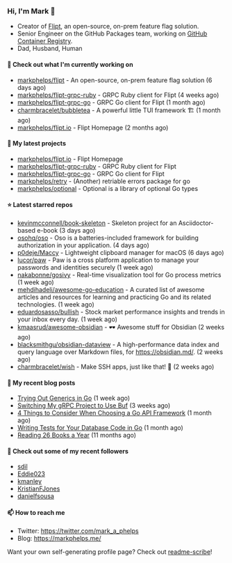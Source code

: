 ### Hi, I'm Mark 👋

* Creator of [Flipt](https://github.com/markphelps/flipt), an open-source, on-prem feature flag solution.
* Senior Engineer on the GitHub Packages team, working on [GitHub Container Registry](https://github.blog/2020-09-01-introducing-github-container-registry/).
* Dad, Husband, Human

#### 👷 Check out what I'm currently working on

- [markphelps/flipt](https://github.com/markphelps/flipt) - An open-source, on-prem feature flag solution (6 days ago)
- [markphelps/flipt-grpc-ruby](https://github.com/markphelps/flipt-grpc-ruby) - GRPC Ruby client for Flipt (4 weeks ago)
- [markphelps/flipt-grpc-go](https://github.com/markphelps/flipt-grpc-go) - GRPC Go client for Flipt (1 month ago)
- [charmbracelet/bubbletea](https://github.com/charmbracelet/bubbletea) - A powerful little TUI framework 🏗 (1 month ago)
- [markphelps/flipt.io](https://github.com/markphelps/flipt.io) - Flipt Homepage (2 months ago)

#### 🌱 My latest projects

- [markphelps/flipt.io](https://github.com/markphelps/flipt.io) - Flipt Homepage
- [markphelps/flipt-grpc-ruby](https://github.com/markphelps/flipt-grpc-ruby) - GRPC Ruby client for Flipt
- [markphelps/flipt-grpc-go](https://github.com/markphelps/flipt-grpc-go) - GRPC Go client for Flipt
- [markphelps/retry](https://github.com/markphelps/retry) - (Another) retriable errors package for go
- [markphelps/optional](https://github.com/markphelps/optional) - Optional is a library of optional Go types

#### ⭐️ Latest starred repos

- [kevinmcconnell/book-skeleton](https://github.com/kevinmcconnell/book-skeleton) - Skeleton project for an Asciidoctor-based e-book (3 days ago)
- [osohq/oso](https://github.com/osohq/oso) - Oso is a batteries-included framework for building authorization in your application. (4 days ago)
- [p0deje/Maccy](https://github.com/p0deje/Maccy) - Lightweight clipboard manager for macOS (6 days ago)
- [lucor/paw](https://github.com/lucor/paw) - Paw is a cross platform application to manage your passwords and identities securely (1 week ago)
- [nakabonne/gosivy](https://github.com/nakabonne/gosivy) - Real-time visualization tool for Go process metrics (1 week ago)
- [mehdihadeli/awesome-go-education](https://github.com/mehdihadeli/awesome-go-education) - A curated list of awesome articles and resources for learning and practicing Go and its related technologies. (1 week ago)
- [eduardosasso/bullish](https://github.com/eduardosasso/bullish) - Stock market performance insights and trends in your inbox every day. (1 week ago)
- [kmaasrud/awesome-obsidian](https://github.com/kmaasrud/awesome-obsidian) - 🕶️ Awesome stuff for Obsidian (2 weeks ago)
- [blacksmithgu/obsidian-dataview](https://github.com/blacksmithgu/obsidian-dataview) - A high-performance data index and query language over Markdown files, for https://obsidian.md/. (2 weeks ago)
- [charmbracelet/wish](https://github.com/charmbracelet/wish) - Make SSH apps, just like that! 💫 (2 weeks ago)

#### 📜 My recent blog posts

- [Trying Out Generics in Go](https://markphelps.me/posts/trying-out-generics-in-go/) (1 week ago)
- [Switching My gRPC Project to Use Buf](https://markphelps.me/posts/switching-my-grpc-project-to-use-buf/) (3 weeks ago)
- [4 Things to Consider When Choosing a Go API Framework](https://markphelps.me/posts/4-things-to-consider-when-choosing-a-go-api-framework/) (1 month ago)
- [Writing Tests for Your Database Code in Go](https://markphelps.me/posts/writing-tests-for-your-database-code-in-go/) (1 month ago)
- [Reading 26 Books a Year](https://markphelps.me/posts/reading-26-books-a-year/) (11 months ago)

#### 👯 Check out some of my recent followers

- [sdil](https://github.com/sdil)
- [Eddie023](https://github.com/Eddie023)
- [kmanley](https://github.com/kmanley)
- [KristianFJones](https://github.com/KristianFJones)
- [danielfsousa](https://github.com/danielfsousa)

#### 📫 How to reach me

- Twitter: https://twitter.com/mark_a_phelps
- Blog: https://markphelps.me/

Want your own self-generating profile page? Check out [readme-scribe](https://github.com/muesli/readme-scribe)!
